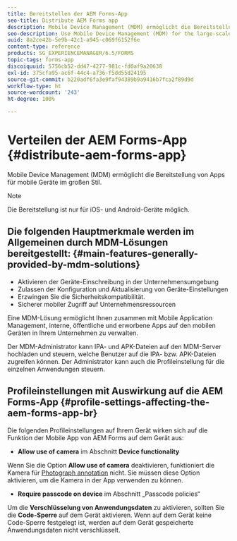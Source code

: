 ```yaml
---
title: Bereitstellen der AEM Forms-App
seo-title: Distribute AEM Forms app
description: Mobile Device Management (MDM) ermöglicht die Bereitstellung von Apps für mobile Geräte im großen Stil.
seo-description: Use Mobile Device Management (MDM) for the large-scale deployment of apps on mobile devices.
uuid: 8a2ce42b-5e9b-42c1-a945-c069f6152f6e
content-type: reference
products: SG_EXPERIENCEMANAGER/6.5/FORMS
topic-tags: forms-app
discoiquuid: 5756cb52-dd47-4277-981c-fd0af9a20638
exl-id: 375cfa95-ac6f-44c4-a736-f5dd55d24195
source-git-commit: b220adf6fa3e9faf94389b9a9416b7fca2f89d9d
workflow-type: ht
source-wordcount: '243'
ht-degree: 100%

---
```


# Verteilen der AEM Forms-App {#distribute-aem-forms-app}

Mobile Device Management (MDM) ermöglicht die Bereitstellung von Apps für mobile Geräte im großen Stil.

>[!NOTE]
>
>Die Bereitstellung ist nur für iOS- und Android-Geräte möglich.

## Die folgenden Hauptmerkmale werden im Allgemeinen durch MDM-Lösungen bereitgestellt: {#main-features-generally-provided-by-mdm-solutions}

* Aktivieren der Geräte-Einschreibung in der Unternehmensumgebung
* Zulassen der Konfiguration und Aktualisierung von Geräte-Einstellungen
* Erzwingen Sie die Sicherheitskompatibilität.
* Sicherer mobiler Zugriff auf Unternehmensressourcen

Eine MDM-Lösung ermöglicht Ihnen zusammen mit Mobile Application Management, interne, öffentliche und erworbene Apps auf den mobilen Geräten in Ihrem Unternehmen zu verwalten.

Der MDM-Administrator kann IPA- und APK-Dateien auf den MDM-Server hochladen und steuern, welche Benutzer auf die IPA- bzw. APK-Dateien zugreifen können. Der Administrator kann auch die Profileinstellung für die einzelnen Anwendungen steuern.

## Profileinstellungen mit Auswirkung auf die AEM Forms-App {#profile-settings-affecting-the-aem-forms-app-br}

Die folgenden Profileinstellungen auf Ihrem Gerät wirken sich auf die Funktion der Mobile App von AEM Forms auf dem Gerät aus:

* **Allow use of camera** im Abschnitt **Device functionality**

Wenn Sie die Option **Allow use of camera** deaktivieren, funktioniert die Kamera für [Photograph annotation](/help/forms/using/add-attachments.md) nicht. Sie müssen diese Option aktivieren, um die Kamera in der App verwenden zu können.

* **Require passcode on device** im Abschnitt „Passcode policies“

Um die **Verschlüsselung von Anwendungsdaten** zu aktivieren, sollten Sie die **Code-Sperre** auf dem Gerät aktivieren. Wenn auf dem Gerät keine Code-Sperre festgelegt ist, werden auf dem Gerät gespeicherte Anwendungsdaten nicht verschlüsselt.
